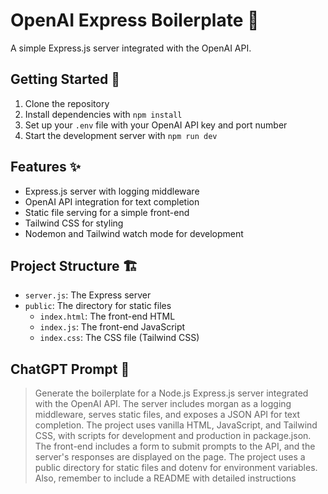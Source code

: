 # OpenAI Express Boilerplate 🚀

A simple Express.js server integrated with the OpenAI API.

## Getting Started 🏁

1. Clone the repository
2. Install dependencies with `npm install`
3. Set up your `.env` file with your OpenAI API key and port number
4. Start the development server with `npm run dev`

## Features ✨

- Express.js server with logging middleware
- OpenAI API integration for text completion
- Static file serving for a simple front-end
- Tailwind CSS for styling
- Nodemon and Tailwind watch mode for development

## Project Structure 🏗️

- `server.js`: The Express server
- `public`: The directory for static files
  - `index.html`: The front-end HTML
  - `index.js`: The front-end JavaScript
  - `index.css`: The CSS file (Tailwind CSS)

## ChatGPT Prompt 🤖

> Generate the boilerplate for a Node.js Express.js server integrated with the OpenAI API. The server includes morgan as a logging middleware, serves static files, and exposes a JSON API for text completion. The project uses vanilla HTML, JavaScript, and Tailwind CSS, with scripts for development and production in package.json. The front-end includes a form to submit prompts to the API, and the server's responses are displayed on the page. The project uses a public directory for static files and dotenv for environment variables. Also, remember to include a README with detailed instructions
